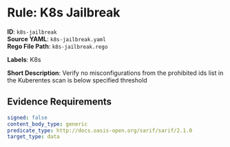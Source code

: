 # Rule: K8s Jailbreak

**ID**: `k8s-jailbreak`  
**Source YAML**: `k8s-jailbreak.yaml`  
**Rego File Path**: `k8s-jailbreak.rego`  

**Labels**: K8s

**Short Description**: Verify no misconfigurations from the prohibited ids list in the Kuberentes scan is below specified threshold

## Evidence Requirements

```yaml
signed: false
content_body_type: generic
predicate_type: http://docs.oasis-open.org/sarif/sarif/2.1.0
target_type: data
```
